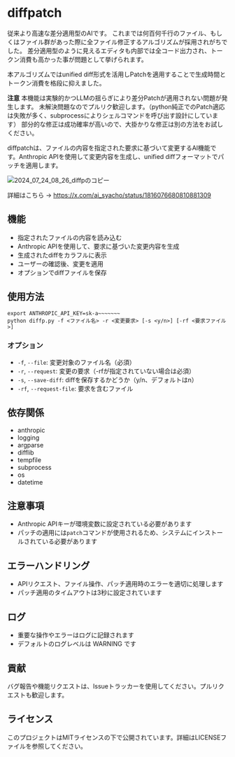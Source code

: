 # diffpatch

従来より高速な差分適用型のAIです。
これまでは何百何千行のファイル、もしくはファイル群があった際に全ファイル修正するアルゴリズムが採用されがちでした。
差分適用型のように見えるエディタも内部では全コード出力され、トークン消費も高かった事が問題として挙げられます。

本アルゴリズムではunified diff形式を活用しPatchを適用することで生成時間とトークン消費を格段に抑えました。

**注意** 
本機能は実験的かつLLMの揺らぎにより差分Patchが適用されない問題が発生します。
未解決問題なのでプルリク歓迎します。（python純正でのPatch適応は失敗が多く、subprocessによりシェルコマンドを呼び出す設計にしています）
部分的な修正は成功確率が高いので、大掛かりな修正は別の方法をお試しください。

diffpatchは、ファイルの内容を指定された要求に基づいて変更するAI機能です。Anthropic APIを使用して変更内容を生成し、unified diffフォーマットでパッチを適用します。

![2024_07_24_08_26_diffpのコピー](https://github.com/user-attachments/assets/c33c9279-4c2e-4d06-b2c3-8825a93682e0)



詳細はこちら → https://x.com/ai_syacho/status/1816076680810881309


## 機能

- 指定されたファイルの内容を読み込む
- Anthropic APIを使用して、要求に基づいた変更内容を生成
- 生成されたdiffをカラフルに表示
- ユーザーの確認後、変更を適用
- オプションでdiffファイルを保存

## 使用方法

```
export ANTHROPIC_API_KEY=sk-a~~~~~~~ 
python diffp.py -f <ファイル名> -r <変更要求> [-s <y/n>] [-rf <要求ファイル>]
```

### オプション

- `-f`, `--file`: 変更対象のファイル名（必須）
- `-r`, `--request`: 変更の要求（-rfが指定されていない場合は必須）
- `-s`, `--save-diff`: diffを保存するかどうか（y/n、デフォルトはn）
- `-rf`, `--request-file`: 要求を含むファイル

## 依存関係

- anthropic
- logging
- argparse
- difflib
- tempfile
- subprocess
- os
- datetime

## 注意事項

- Anthropic APIキーが環境変数に設定されている必要があります
- パッチの適用には`patch`コマンドが使用されるため、システムにインストールされている必要があります

## エラーハンドリング

- APIリクエスト、ファイル操作、パッチ適用時のエラーを適切に処理します
- パッチ適用のタイムアウトは3秒に設定されています

## ログ

- 重要な操作やエラーはログに記録されます
- デフォルトのログレベルは WARNING です

## 貢献

バグ報告や機能リクエストは、Issueトラッカーを使用してください。プルリクエストも歓迎します。

## ライセンス

このプロジェクトはMITライセンスの下で公開されています。詳細はLICENSEファイルを参照してください。

